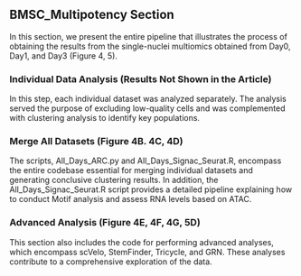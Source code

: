 ## BMSC_Multipotency Section
In this section, we present the entire pipeline that illustrates the process of obtaining the results from the single-nuclei multiomics obtained from Day0, Day1, and Day3 (Figure 4, 5).

### Individual Data Analysis (Results Not Shown in the Article)
In this step, each individual dataset was analyzed separately. The analysis served the purpose of excluding low-quality cells and was complemented with clustering analysis to identify key populations.

### Merge All Datasets (Figure 4B. 4C, 4D)
The scripts, All_Days_ARC.py and All_Days_Signac_Seurat.R, encompass the entire codebase essential for merging individual datasets and generating conclusive clustering results. In addition, the All_Days_Signac_Seurat.R script provides a detailed pipeline explaining how to conduct Motif analysis and assess RNA levels based on ATAC.

### Advanced Analysis (Figure 4E, 4F, 4G, 5D)
This section also includes the code for performing advanced analyses, which encompass scVelo, StemFinder, Tricycle, and GRN. These analyses contribute to a comprehensive exploration of the data.





